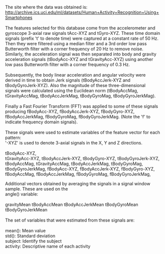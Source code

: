 The site where the data was obtained is:<br />
http://archive.ics.uci.edu/ml/datasets/Human+Activity+Recognition+Using+Smartphones<br />
<br />
The features selected for this database come from the accelerometer and gyroscope 3-axial 
raw signals tAcc-XYZ and tGyro-XYZ. These time domain signals (prefix 't' to denote time) 
were captured at a constant rate of 50 Hz. Then they were filtered using a median filter 
and a 3rd order low pass Butterworth filter with a corner frequency of 20 Hz to remove 
noise. Similarly, the acceleration signal was then separated into body and gravity acceleration 
signals (tBodyAcc-XYZ and tGravityAcc-XYZ) using another low pass Butterworth filter with a 
corner frequency of 0.3 Hz. <br />
<br />
Subsequently, the body linear acceleration and angular velocity were derived in time to obtain Jerk 
signals (tBodyAccJerk-XYZ and tBodyGyroJerk-XYZ). Also the magnitude of these three-dimensional 
signals were calculated using the Euclidean norm (tBodyAccMag, tGravityAccMag, tBodyAccJerkMag, 
tBodyGyroMag, tBodyGyroJerkMag). <br />
<br />
Finally a Fast Fourier Transform (FFT) was applied to some of these signals producing fBodyAcc-XYZ,
fBodyAccJerk-XYZ, fBodyGyro-XYZ, fBodyAccJerkMag, fBodyGyroMag, fBodyGyroJerkMag. (Note the 'f' to 
indicate frequency domain signals). <br />
<br />
These signals were used to estimate variables of the feature vector for each pattern:  <br />
'-XYZ' is used to denote 3-axial signals in the X, Y and Z directions.<br />
<br />
tBodyAcc-XYZ,  
tGravityAcc-XYZ, 
tBodyAccJerk-XYZ, 
tBodyGyro-XYZ, 
tBodyGyroJerk-XYZ, 
tBodyAccMag, 
tGravityAccMag, 
tBodyAccJerkMag, 
tBodyGyroMag, 
tBodyGyroJerkMag, 
fBodyAcc-XYZ, 
fBodyAccJerk-XYZ, 
fBodyGyro-XYZ, 
fBodyAccMag, 
fBodyAccJerkMag, 
fBodyGyroMag, 
fBodyGyroJerkMag, 

Additional vectors obtained by averaging the signals in a signal window sample. These are used on the <br />
angle() variable:<br />
<br />
gravityMean tBodyAccMean tBodyAccJerkMean tBodyGyroMean tBodyGyroJerkMean<br />
<br />
The set of variables that were estimated from these signals are: <br />
<br />
mean(): Mean value <br />
std(): Standard deviation <br />
subject: Identify the subject <br />
activity: Descriptive name of each activity <br />
